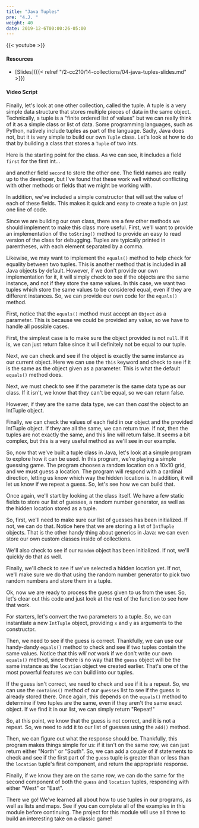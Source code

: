 ```yaml
---
title: "Java Tuples"
pre: "4.J. "
weight: 40
date: 2019-12-6T00:00:26-05:00
---
```


{{< youtube  >}}

#### Resources

* [Slides]({{< relref "/2-cc210/14-collections/04-java-tuples-slides.md" >}})

#### Video Script

Finally, let's look at one other collection, called the tuple. A tuple is a very simple data structure that stores multiple pieces of data in the same object. Technically, a tuple is a "finite ordered list of values" but we can really think of it as a simple class or list of data. Some programming languages, such as Python, natively include tuples as part of the language. Sadly, Java does not, but it is very simple to build our own `Tuple` class. Let's look at how to do that by building a class that stores a `Tuple` of two ints.

Here is the starting point for the class. As we can see, it includes a field `first` for the first int...

and another field `second` to store the other one. The field names are really up to the developer, but I've found that these work well without conflicting with other methods or fields that we might be working with.

In addition, we've included a simple constructor that will set the value of each of these fields. This makes it quick and easy to create a tuple on just one line of code.

Since we are building our own class, there are a few other methods we should implement to make this class more useful. First, we'll want to provide an implementation of the `toString()` method to provide an easy to read version of the class for debugging. Tuples are typically printed in parentheses, with each element separated by a comma.

Likewise, we may want to implement the `equals()` method to help check for equality between two tuples. This is another method that is included in all Java objects by default. However, if we don't provide our own implementation for it, it will simply check to see if the objects are the same instance, and not if they store the same values. In this case, we want two tuples which store the same values to be considered equal, even if they are different instances. So, we can provide our own code for the `equals()` method.

First, notice that the `equals()` method must accept an `Object` as a parameter. This is because we could be provided any value, so we have to handle all possible cases.

First, the simplest case is to make sure the object provided is not `null`. If it is, we can just return false since it will definitely not be equal to our tuple.

Next, we can check and see if the object is exactly the same instance as our current object. Here we can use the `this` keyword and check to see if it is the same as the object given as a parameter. This is what the default `equals()` method does.

Next, we must check to see if the parameter is the same data type as our class. If it isn't, we know that they can't be equal, so we can return false.

However, if they are the same data type, we can then _cast_ the object to an IntTuple object.

Finally, we can check the values of each field in our object and the provided IntTuple object. If they are all the same, we can return true. If not, then the tuples are not exactly the same, and this line will return false. It seems a bit complex, but this is a very useful method as we'll see in our example.

So, now that we've built a tuple class in Java, let's look at a simple program to explore how it can be used. In this program, we're playing a simple guessing game. The program chooses a random location on a 10x10 grid, and we must guess a location. The program will respond with a cardinal direction, letting us know which way the hidden location is. In addition, it will let us know if we repeat a guess. So, let's see how we can build that.

Once again, we'll start by looking at the class itself. We have a few static fields to store our list of guesses, a random number generator, as well as the hidden location stored as a tuple.

So, first, we'll need to make sure our list of guesses has been initialized. If not, we can do that. Notice here that we are storing a list of `IntTuple` objects. That is the other handy thing about generics in Java: we can even store our own custom classes inside of collections.

We'll also check to see if our `Random` object has been initialized. If not, we'll quickly do that as well.

Finally, we'll check to see if we've selected a hidden location yet. If not, we'll make sure we do that using the random number generator to pick two random numbers and store them in a tuple.

Ok, now we are ready to process the guess given to us from the user. So, let's clear out this code and just look at the rest of the function to see how that work.

For starters, let's convert the two parameters to a tuple. So, we can instantiate a new `IntTuple` object, providing `x` and `y` as arguments to the constructor.

Then, we need to see if the guess is correct. Thankfully, we can use our handy-dandy `equals()` method to check and see if two tuples contain the same values. Notice that this _will not_ work if we don't write our own `equals()` method, since there is no way that the `guess` object will be the same instance as the `location` object we created earlier. That's one of the most powerful features we can build into our tuples.

If the guess isn't correct, we need to check and see if it is a repeat. So, we can use the `contains()` method of our `guesses` list to see if the guess is already stored there. Once again, this depends on the `equals()` method to determine if two tuples are the same, even if they aren't the same exact object. If we find it in our list, we can simply return "Repeat!"

So, at this point, we know that the guess is not correct, and it is not a repeat. So, we need to add it to our list of guesses using the `add()` method.

Then, we can figure out what the response should be. Thankfully, this program makes things simple for us: if it isn't on the same row, we can just return either "North" or "South". So, we can add a couple of if statements to check and see if the first part of the `guess` tuple is greater than or less than the `location` tuple's first component, and return the appropriate response.

Finally, if we know they are on the same row, we can do the same for the second component of both the `guess` and `location` tuples, responding with either "West" or "East".

There we go! We've learned all about how to use tuples in our programs, as well as lists and maps. See if you can complete all of the examples in this module before continuing. The project for this module will use all three to build an interesting take on a classic game!
